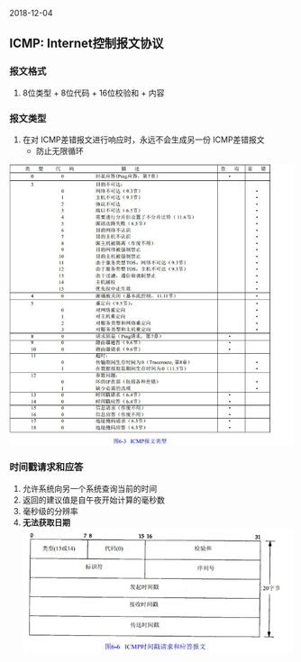 2018-12-04

## ICMP: Internet控制报文协议

### 报文格式
1. 8位类型 + 8位代码 + 16位校验和 + 内容

### 报文类型
1. 在对 ICMP差错报文进行响应时，永远不会生成另一份 ICMP差错报文
    - 防止无限循环

![](1.jpg)

### 时间戳请求和应答
1. 允许系统向另一个系统查询当前的时间
2. 返回的建议值是自午夜开始计算的毫秒数
3. 毫秒级的分辨率
3. **无法获取日期**
![](2.jpg)

### 